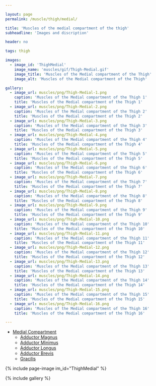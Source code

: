 ```yaml
---

layout: page
permalink: /muscle/thigh/medial/

title: 'Muscles of the medial compartment of the thigh'
subheadline: 'Images and discription'

header: no

tags: thigh

images:
  - image_id: 'ThighMedial'
    image_name: 'muscles/gif/Thigh-Medial.gif'
    image_title: 'Muscles of the Medial compartment of the Thigh'
    image_alt: 'Muscles of the Medial compartment of the Thigh' 

gallery:
  - image_url: muscles/png/Thigh-Medial-1.png
    caption: 'Muscles of the Medial compartment of the Thigh 1'
    title: 'Muscles of the Medial compartment of the Thigh 1'
  - image_url: muscles/png/Thigh-Medial-2.png
    caption: 'Muscles of the Medial compartment of the Thigh 2'
    title: 'Muscles of the Medial compartment of the Thigh 2'
  - image_url: muscles/png/Thigh-Medial-3.png
    caption: 'Muscles of the Medial compartment of the Thigh 3'
    title: 'Muscles of the Medial compartment of the Thigh 3'
  - image_url: muscles/png/Thigh-Medial-4.png
    caption: 'Muscles of the Medial compartment of the Thigh 4'
    title: 'Muscles of the Medial compartment of the Thigh 4'
  - image_url: muscles/png/Thigh-Medial-5.png
    caption: 'Muscles of the Medial compartment of the Thigh 5'
    title: 'Muscles of the Medial compartment of the Thigh 5'
  - image_url: muscles/png/Thigh-Medial-6.png
    caption: 'Muscles of the Medial compartment of the Thigh 6'
    title: 'Muscles of the Medial compartment of the Thigh 6'
  - image_url: muscles/png/Thigh-Medial-7.png
    caption: 'Muscles of the Medial compartment of the Thigh 7'
    title: 'Muscles of the Medial compartment of the Thigh 7'
  - image_url: muscles/png/Thigh-Medial-8.png
    caption: 'Muscles of the Medial compartment of the Thigh 8'
    title: 'Muscles of the Medial compartment of the Thigh 8'
  - image_url: muscles/png/Thigh-Medial-9.png
    caption: 'Muscles of the Medial compartment of the Thigh 9'
    title: 'Muscles of the Medial compartment of the Thigh 9'
  - image_url: muscles/png/Thigh-Medial-10.png
    caption: 'Muscles of the Medial compartment of the Thigh 10'
    title: 'Muscles of the Medial compartment of the Thigh 10'
  - image_url: muscles/png/Thigh-Medial-11.png
    caption: 'Muscles of the Medial compartment of the Thigh 11'
    title: 'Muscles of the Medial compartment of the Thigh 11'
  - image_url: muscles/png/Thigh-Medial-12.png
    caption: 'Muscles of the Medial compartment of the Thigh 12'
    title: 'Muscles of the Medial compartment of the Thigh 12'
  - image_url: muscles/png/Thigh-Medial-13.png
    caption: 'Muscles of the Medial compartment of the Thigh 13'
    title: 'Muscles of the Medial compartment of the Thigh 13'
  - image_url: muscles/png/Thigh-Medial-14.png
    caption: 'Muscles of the Medial compartment of the Thigh 14'
    title: 'Muscles of the Medial compartment of the Thigh 14'
  - image_url: muscles/png/Thigh-Medial-15.png
    caption: 'Muscles of the Medial compartment of the Thigh 15'
    title: 'Muscles of the Medial compartment of the Thigh 15'
  - image_url: muscles/png/Thigh-Medial-16.png
    caption: 'Muscles of the Medial compartment of the Thigh 16'
    title: 'Muscles of the Medial compartment of the Thigh 16'

---
```


- [Medial Compartment](/muscle/thigh/medial)
  - [Adductor Magnus](/muscle/thigh/adductormagnus/)
  - [Adductor Minimus](/muscle/thigh/adductorminimus/)
  - [Adductor Longus](/muscle/thigh/adductorlongus/)
  - [Adductor Brevis](/muscle/thigh/adductorbrevis/)
  - [Gracilis](/muscle/thigh/gracilis/)

{% include page-image im_id="ThighMedial" %}

{% include gallery %}